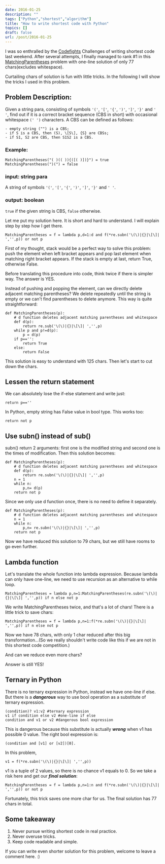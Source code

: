 ```yaml
---
date: 2016-01-25
description: ""
tags: ["Python","shortest","algorithm"]
title: "How to write shortest code with Python"
topics: []
draft: false
url: /post/2016-01-25
---
```


I was so enthralled by the [Codefights](https://codefights.com) Challenges of writing shortest code last weekend. After several attempts, I finally managed to rank #1 in this [MatchingParentheses](https://codefights.com/challenge/vjxo2WFyex6a85BrH) problem with one-line solution of only 77 chars(excludes whitespace).

Curtailing chars of solution is fun with little tricks. In the following I will show the tricks I used in this problem.

## Problem Description:

Given a string para, consisting of symbols `'('`, `'['`, `'{'`, `')'`, `']'`, `'}'` and `' '`, find out if it is a correct bracket sequence (CBS in short) with occasional whitespace `(' ')` characters. A CBS can be defined as follows:

    - empty string ("") is a CBS;
    - if S is a CBS, then (S), \[S\], {S} are CBSs;
    - if S1, S2 are CBS, then S1S2 is a CBS.

### Example:
    MatchingParentheses("( )(( )){([( )])}") = true
    MatchingParentheses(")(") = false

### input: string para
A string of symbols  `'('`, `'['`, `'{'`, `')'`, `']'`, `'}'` and `' '`.

### output: boolean
`true` if the given string is CBS, `false` otherwise.

Let me put my solution here. It is short and hard to understand. I will explain step by step how I get there.

    MatchingParentheses = f = lambda p,d=1:d and f(*re.subn('\(\)|{}|\[\]| ','',p)) or not p

First of my thought, stack would be a perfect way to solve this problem: push the element when left bracket appears and pop last element when matching right bracket appears. If the stack is empty at last, return True, otherwise False.

Before translating this procedure into code, think twice if there is simpler way. The answer is YES.

Instead of pushing and popping the element, can we directly delete adjacent matching parentheses? We delete repeatedly until the string is empty or we can't find parentheses to delete anymore. This way is quite straightforward:

    def MatchingParentheses(p):
        # d function deletes adjacent matching parentheses and whitespace
        def d(p):
            return re.sub('\(\)|{}|\[\]| ','',p)
        while p and p!=d(p):
            p = d(p)
        if p=='':
            return True
        else:
            return False

This solution is easy to understand with 125 chars. Then let's start to cut down the chars. 

## Lessen the return statement

We can absolutely lose the if-else statement and write just:

    return p==''

In Python, empty string has False value in bool type. This works too:

    return not p

## Use subn() instead of sub()

subn() return 2 arguments: first one is the modified string and second one is the times of modification. Then this solution becomes:

    def MatchingParentheses(p):
        # d function deletes adjacent matching parentheses and whitespace
        def d(p):
            return re.subn('\(\)|{}|\[\]| ','',p)
        n = 1
        while n:
            p,n= d(p)
        return not p

Since we only use d function once, there is no need to define it separately.

    def MatchingParentheses(p):
        # d function deletes adjacent matching parentheses and whitespace
        n = 1
        while n:
            p,n= re.subn('\(\)|{}|\[\]| ','',p)
        return not p

Now we have reduced this solution to 79 chars, but we still have rooms to go even further.

## Lambda function

Let's translate the whole function into lambda expression. Because lambda can only have one-line, we need to use recursion as an alternative to while loop.

    MatchingParentheses = lambda p,n=1:MatchingParentheses(re.subn('\(\)|{}|\[\]| ','',p)) if n else not p

We write MatchingParentheses twice, and that's a lot of chars! There is a little trick to save chars:

    MatchingParentheses = f = lambda p,n=1:f(*re.subn('\(\)|{}|\[\]| ','',p)) if n else not p

Now we have 78 chars, with only 1 char reduced after this big transformation...(So we really shouldn't write code like this if we are not in this shortest code competition.)

And can we reduce even more chars?

Answer is still YES!

## Ternary in Python

There is no ternary expression in Python, instead we have one-line if else. But there is a ***dangerous*** way to use bool operation as a substitute of ternary expression. 
    
    (condition)? v1:v2 #ternary expression
    v1 if condition else v2 #one-line if else
    condition and v1 or v2 #dangerous bool expression

This is dangerous because this substitute is actually ***wrong*** when v1 has possible 0 value. The right bool expression is: 

    (condition and [v1] or [v2])[0]. 

In this problem,

    v1 = f(*re.subn('\(\)|{}|\[\]| ','',p))

v1 is a tuple of 2 values, so there is no chance v1 equals to 0. So we take a risk here and get our ***final solution***:

    MatchingParentheses = f = lambda p,n=1:n and f(*re.subn('\(\)|{}|\[\]| ','',p)) or not p

Fortunately, this trick saves one more char for us. The final solution has 77 chars in total.

## Some takeaway

1. Never pursue writing shortest code in real practice.
2. Never overuse tricks.
3. Keep code readable and simple.

If you can write even shorter solution for this problem, welcome to leave a comment here. :)
